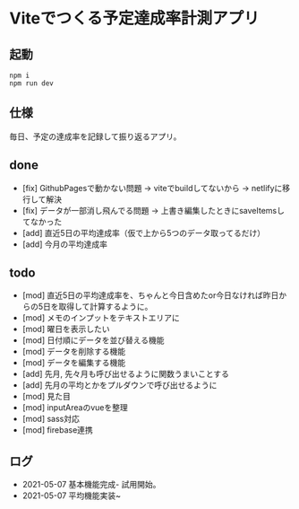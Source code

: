 # Viteでつくる予定達成率計測アプリ

## 起動
```
npm i
npm run dev
```

## 仕様
毎日、予定の達成率を記録して振り返るアプリ。

## done
* [fix] GithubPagesで動かない問題 -> viteでbuildしてないから -> netlifyに移行して解決
* [fix] データが一部消し飛んでる問題 -> 上書き編集したときにsaveItemsしてなかった
* [add] 直近5日の平均達成率（仮で上から5つのデータ取ってるだけ）
* [add] 今月の平均達成率

## todo
* [mod] 直近5日の平均達成率を、ちゃんと今日含めたor今日なければ昨日からの5日を取得して計算するように。
* [mod] メモのインプットをテキストエリアに
* [mod] 曜日を表示したい
* [mod] 日付順にデータを並び替える機能
* [mod] データを削除する機能
* [mod] データを編集する機能
* [add] 先月, 先々月も呼び出せるように関数うまいことする
* [add] 先月の平均とかをプルダウンで呼び出せるように
* [mod] 見た目
* [mod] inputAreaのvueを整理
* [mod] sass対応
* [mod] firebase連携

## ログ
* 2021-05-07 基本機能完成- 試用開始。
* 2021-05-07 平均機能実装~
